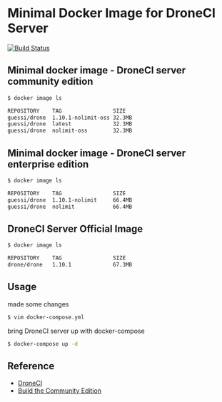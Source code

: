 # Minimal Docker Image for DroneCI Server

[![Build Status](https://cloud.drone.io/api/badges/guessi/drone-server-images/status.svg)](https://cloud.drone.io/guessi/drone-server-images)

## Minimal docker image - DroneCI server community edition

```bash
$ docker image ls

REPOSITORY    TAG                SIZE
guessi/drone  1.10.1-nolimit-oss 32.3MB
guessi/drone  latest             32.3MB
guessi/drone  nolimit-oss        32.3MB
```

## Minimal docker image - DroneCI server enterprise edition

```bash
$ docker image ls

REPOSITORY    TAG                SIZE
guessi/drone  1.10.1-nolimit     66.4MB
guessi/drone  nolimit            66.4MB
```

## DroneCI Server Official Image

```bash
$ docker image ls

REPOSITORY    TAG                SIZE
drone/drone   1.10.1             67.3MB
```

## Usage

made some changes

```bash
$ vim docker-compose.yml
```

bring DroneCI server up with docker-compose

```bash
$ docker-compose up -d
```

## Reference

- [DroneCI](https://github.com/drone/drone)
- [Build the Community Edition](https://github.com/drone/drone/blob/master/BUILDING_OSS)
